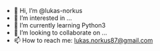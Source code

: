 - 👋 Hi, I’m @lukas-norkus
- 👀 I’m interested in ...
- 🌱 I’m currently learning Python3
- 💞️ I’m looking to collaborate on ...
- 📫 How to reach me: lukas.norkus87@gmail.com

<!---
lukas-norkus/lukas-norkus is a ✨ special ✨ repository because its `README.md` (this file) appears on your GitHub profile.
You can click the Preview link to take a look at your changes.
--->
